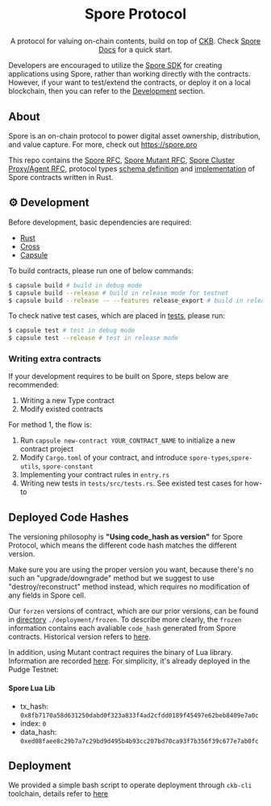 # <p align="center"> Spore Protocol</p>
<p align="center">
  A protocol for valuing on-chain contents, build on top of <a href="https://github.com/nervosnetwork/ckb">CKB</a>. Check <a href="https://docs.spore.pro">Spore Docs</a> for a quick start.
</p>

Developers are encouraged to utilize the [Spore SDK](https://github.com/sporeprotocol/spore-sdk) for creating applications using Spore, rather than working directly with the contracts. However, if your want to test/extend the contracts, or deploy it on a local blockchain, then you can refer to the [Development](#⚙️-development) section.

## About

Spore is an on-chain protocol to power digital asset ownership, distribution, and value capture. For more, check out https://spore.pro

This repo contains the [Spore RFC](./docs/RFC.md), [Spore Mutant RFC](./docs/MUTANT.md), [Spore Cluster Proxy/Agent RFC](./docs/RFC_PROXY_AGENT.md), protocol types [schema definition](./lib/types/schemas/spore.mol) and [implementation](./contracts/) of Spore contracts written in Rust.


## ⚙️ Development
Before development, basic dependencies are required:

- [Rust](https://www.rust-lang.org/tools/install)
- [Cross](https://github.com/cross-rs/cross)
- [Capsule](https://github.com/nervosnetwork/capsule)

To build contracts, please run one of below commands:

```bash
$ capsule build # build in debug mode
$ capsule build --release # build in release mode for testnet
$ capsule build --release -- --features release_export # build in release mode for mainnet
```

To check native test cases, which are placed in [tests](./tests/), please run:

```bash
$ capsule test # test in debug mode
$ capsule test --release # test in release mode
```

### Writing extra contracts

If your development requires to be built on Spore, steps below are recommended:

1. Writing a new Type contract
2. Modify existed contracts

For method 1, the flow is:

1. Run `capsule new-contract YOUR_CONTRACT_NAME` to initialize a new contract project
2. Modify `Cargo.toml` of your contract, and introduce `spore-types`,`spore-utils`, `spore-constant`
3. Implementing your contract rules in `entry.rs`
4. Writing new tests in `tests/src/tests.rs`. See existed test cases for how-to

## Deployed Code Hashes
The versioning philosophy is **"Using code_hash as version"** for Spore Protocol, which means the different code hash matches the different version.

Make sure you are using the proper version you want, because there's no such an "upgrade/downgrade" method but we suggest to use "destroy/reconstruct" method instead, which requires no modification of any fields in Spore cell.

Our `forzen` versions of contract, which are our prior versions, can be found in [directory](https://github.com/sporeprotocol/spore-contract/tree/master/deployment/frozen) `./deployment/frozen`. To describe more clearly, the `frozen` information contains each avaliable `code_hash` generated from Spore contracts. Historical version refers to [here](https://github.com/sporeprotocol/spore-contract/blob/master/docs/VERSIONS.md).

In addition, using Mutant contract requires the binary of Lua library. Information are recorded [here](https://github.com/sporeprotocol/spore-contract/tree/master/contracts/spore_extension_lua/lua). For simplicity, it's already deployed in the Pudge Testnet:

#### Spore Lua Lib
- tx_hash: `0x8fb7170a58d631250dabd0f323a833f4ad2cfdd0189f45497e62beb8409e7a0c`
- index: `0`
- data_hash: `0xed08faee8c29b7a7c29bd9d495b4b93cc207bd70ca93f7b356f39c677e7ab0fc`

## Deployment

We provided a simple bash script to operate deployment through `ckb-cli` toolchain, details refer to [here](https://github.com/sporeprotocol/spore-contract/tree/master/deployment)
